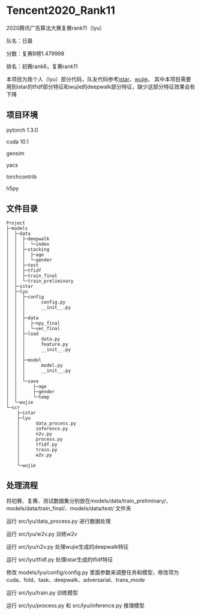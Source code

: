 # Tencent2020_Rank11

2020腾讯广告算法大赛复赛rank11（lyu）

队名：日晨

分数：复赛B榜1.479998

排名：初赛rank6，复赛rank11

本项目为我个人（lyu）部分代码，队友代码参考[istar]()、[wujie](https://github.com/wujiekd/2020-Tencent-advertising-algorithm-contest-rank11)，
其中本项目需要用到istar的tfidf部分特征和wujie的deepwalk部分特征，缺少这部分特征效果会有下降

## 项目环境

pytorch 1.3.0

cuda 10.1

gensim

yacs

torchcontrib

h5py

## 文件目录

```
Project
├─models
│  ├─data
│  │  ├─deepwalk
│  │  │  └─index
│  │  ├─stacking
│  │  │  ├─age
│  │  │  └─gender
│  │  ├─test
│  │  ├─tfidf
│  │  ├─train_final
│  │  └─train_preliminary
│  ├─istar
│  ├─lyu
│  │  ├─config
│  │  │      config.py
│  │  │      __init__.py
│  │  │
│  │  ├─data
│  │  │  ├─npy_final
│  │  │  └─vec_final
│  │  ├─load
│  │  │      data.py
│  │  │      feature.py
│  │  │      __init__.py
│  │  │
│  │  ├─model
│  │  │      model.py
│  │  │      __init__.py
│  │  │
│  │  └─save
│  │      ├─age
│  │      ├─gender
│  │      └─temp
│  └─wujie
└─scr
    ├─istar
    ├─lyu
    │      data_process.py
    │      inference.py
    │      n2v.py
    │      process.py
    │      tfidf.py
    │      train.py
    │      w2v.py
    │
    └─wujie
```

## 处理流程

将初赛、复赛、测试数据集分别放在models/data/train_preliminary/、models/data/train_final/、models/data/test/ 文件夹

运行 src/lyu/data_process.py 进行数据处理

运行 src/lyu/w2v.py 训练w2v

运行 src/lyu/n2v.py 处理wujie生成的deepwalk特征

运行 src/lyu/tfidf.py 处理istar生成的tfidf特征

修改 models/lyu/config/config.py 里面参数来调整任务和模型，修改项为cuda、fold、task、deepwalk、adversarial、trans_mode

运行 src/lyu/train.py 训练模型

运行 src/lyu/process.py 和 src/lyu/inference.py 推理模型
